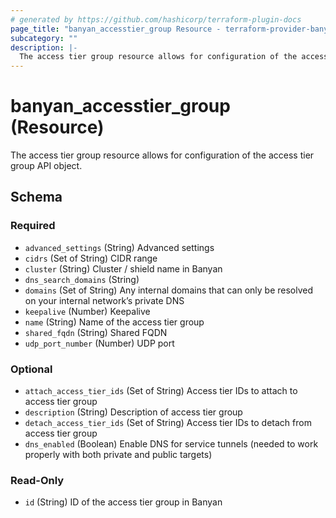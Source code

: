 ```yaml
---
# generated by https://github.com/hashicorp/terraform-plugin-docs
page_title: "banyan_accesstier_group Resource - terraform-provider-banyan"
subcategory: ""
description: |-
  The access tier group resource allows for configuration of the access tier group API object.
---
```


# banyan_accesstier_group (Resource)

The access tier group resource allows for configuration of the access tier group API object.



<!-- schema generated by tfplugindocs -->
## Schema

### Required

- `advanced_settings` (String) Advanced settings
- `cidrs` (Set of String) CIDR range
- `cluster` (String) Cluster / shield name in Banyan
- `dns_search_domains` (String)
- `domains` (Set of String) Any internal domains that can only be resolved on your internal network’s private DNS
- `keepalive` (Number) Keepalive
- `name` (String) Name of the access tier group
- `shared_fqdn` (String) Shared FQDN
- `udp_port_number` (Number) UDP port

### Optional

- `attach_access_tier_ids` (Set of String) Access tier IDs to attach to access tier group
- `description` (String) Description of access tier group
- `detach_access_tier_ids` (Set of String) Access tier IDs to detach from access tier group
- `dns_enabled` (Boolean) Enable DNS for service tunnels (needed to work properly with both private and public targets)

### Read-Only

- `id` (String) ID of the access tier group in Banyan
